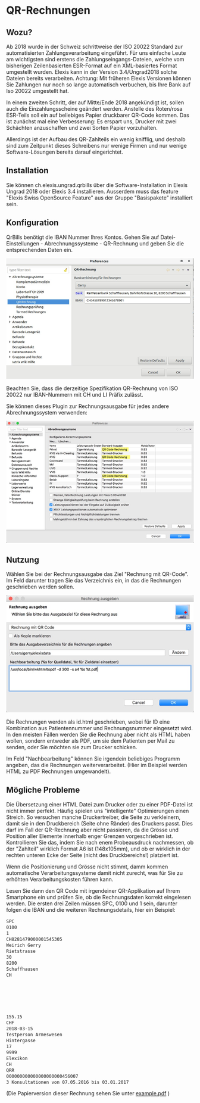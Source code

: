 # QR-Rechnungen

## Wozu?

Ab 2018 wurde in der Schweiz schrittweise der ISO 20022 Standard zur automatisierten Zahlungsverarbeitung eingeführt.
Für uns einfache Leute am wichtigsten sind erstens die Zahlungseingangs-Dateien, welche vom bisherigen Zeilenbasierten ESR-Format
auf ein XML-basiertes Format umgestellt wurden.
Elexis kann in der Version 3.4/Ungrad2018  solche Dateien bereits verarbeiten. Achtung: Mit früheren Elexis Versionen können Sie Zahlungen nur noch so lange automatisch verbuchen, bis Ihre Bank auf Iso 20022 umgestellt hat.

In einem zweiten Schritt, der auf Mitte/Ende 2018 angekündigt ist, sollen auch die Einzahlungsscheine geändert werden. Anstelle des Roten/rosa ESR-Teils soll ein auf beliebiges Papier druckbarer QR-Code kommen. Das ist zunächst mal eine Verbesserung: Es erspart uns, Drucker mit zwei Schächten anzuschaffen und zwei Sorten Papier vorzuhalten.

Allerdings ist der Aufbau des QR-Zahlteils ein wenig knifflig, und deshalb sind zum Zeitpunkt dieses Schreibens nur wenige Firmen und nur wenige Software-Lösungen bereits darauf eingerichtet.
 
 ## Installation

 Sie können ch.elexis.ungrad.qrbills über die Software-Installation in Elexis Ungrad 2018 oder Elexis 3.4 installieren.
 Ausserdem muss das feature "Elexis Swiss OpenSource Feature" aus der Gruppe "Basispakete" installiert sein.

 ## Konfiguration

 QrBills benötigt die IBAN Nummer Ihres Kontos. Gehen Sie auf Datei-Einstellungen - Abrechnungssysteme - QR-Rechnung und geben Sie die entsprechenden Daten ein.
 
 ![settings.jpg](./settings.jpg)

 Beachten Sie, dass die derzeitige Spezifikation QR-Rechnung von ISO 20022 nur IBAN-Nummern mit CH und LI Präfix zulässt.
 
 Sie können dieses Plugin zur Rechnungsausgabe für jedes andere Abrechnungssystem verwenden:
 
 ![settings2.jpg](./settings2.jpg)
 

 ## Nutzung
 
 Wählen Sie bei der Rechnungsausgabe das Ziel "Rechnung mit QR-Code". Im Feld darunter tragen Sie das Verzeichnis ein, in das die Rechnungen
 geschrieben werden sollen. 
 
 ![output.jpg](./output.jpg)
 
 Die Rechnungen werden als id.html geschrieben, wobei für ID eine Kombination aus Patientennummer und Rechnungsnummer eingesetzt wird. In den meisten Fällen werden Sie die Rechnung aber nicht als HTML haben wollen, sondern entweder als PDF, um sie dem Patienten per Mail zu senden, oder Sie möchten sie zum Drucker schicken.
 
Im Feld "Nachbearbeitung" können Sie irgendein beliebiges Programm angeben, das die Rechnungen weiterverarbeitet. (Hier im Beispiel werden HTML zu PDF Rechnungen umgewandelt).


 ## Mögliche Probleme
 
 Die Übersetzung einer HTML Datei zum Drucker oder zu einer PDF-Datei ist nicht immer perfekt. Häufig spielen uns "intelligente" Optimierungen einen Streich. So versuchen manche Druckertreiber, die Seite zu verkleinern, damit sie in den Druckbereich (Seite ohne Ränder) des Druckers passt. Dies darf im Fall der QR-Rechnung aber nicht passieren, da die Grösse und Position aller Elemente innerhalb enger Grenzen vorgeschrieben ist. Kontrollieren Sie das, indem Sie nach enem Probeausdruck nachmessen, ob der "Zahlteil" wirklich Format A6 ist (148x105mm), und ob er wirklich in der rechten unteren Ecke der Seite (nicht des Druckbereichs!) platziert ist.
 
Wenn die Positionierung und Grösse nicht stimmt, damm kommen automatische Verarbeitungssysteme damit nicht zurecht, was für Sie zu erhöhten Verarbeitungskosten führen kann.

Lesen Sie dann den QR Code mit irgendeiner QR-Applikation auf Ihrem Smartphone ein und prüfen Sie, ob die Rechnungsdaten korrekt eingelesen werden. Die ersten drei Zeilen müssen SPC, 0100 und 1 sein, darunter folgen die IBAN und die weiteren Rechnungsdetails, hier ein Beispiel:

```
SPC
0100
1
CH8281479000001545305
Weirich Gerry
Rietstrasse
30
8200
Schaffhausen
CH






155.15
CHF
2018-03-15
Testperson Armeswesen
Hintergasse
17
9999
Elexikon
CH
QRR
000000000000000000000456007
3 Konsultationen von 07.05.2016 bis 03.01.2017
```

(Die Papierversion dieser Rechnung sehen Sie unter [example.pdf](./example.pdf) )

